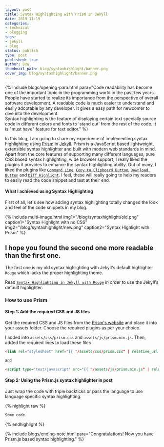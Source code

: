 ```yaml
---
layout: post
title: Syntax Highlighting with Prism in Jekyll
date: 2019-11-19
categories:
- technical
- blogging
tags:
- jekyll
- blog
status: publish
type: post
published: true
author: BRG
thumbnail_path: blog/syntaxhighlight/banner.png
cover_img: blog/syntaxhighlight/banner.png
---
```


{% include blogs/opening-para.html
            para="Code readability has become one of the important topic in the programming world in the
            past few years. People have started to realize its importance from the perspective of overall software development. A readable code is much easier to understand and easily adoptable by any
            developer. It gives a easy path for newcomer to dive into the development.
            <br>
            Syntax highlighting is the feature of displaying certain text specially source code in different
            colors and fonts to 'stand out' from the rest of the code. It is \"must have\" feature for text editor."
%}

In this blog, I am going to share my experience of implementing syntax highlighting using
[Prism](https://prismjs.com/) in [Jekyll](https://jekyllrb.com). Prism is a JavaScript based lightweight, extensible syntax highlighter and
built with modern web standards in mind. Apart from the core features of supporting many different
languages, pure CSS based syntax highlighting, wide browser support, I really liked the plugins it provides
to enhance the syntax highlighting ability. Out of many, I liked the plugins like [`Command Line`](https://prismjs.com/plugins/command-line/), [`Copy to Clipboard Button`](https://prismjs.com/plugins/copy-to-clipboard/), [`Download Button`](https://prismjs.com/plugins/download-button/) and
[`Diff Highlight`](https://prismjs.com/plugins/diff-highlight/). I feel, these will really going to help my
readers to easily read the code snippet and test at their end.

#### What I achieved using Syntax Highlighting

First of all, let's see how adding syntax highlighting totally changed the look and feel of the code snippets in my blog.

{% include multi-image.html
           img1="/blog/syntaxhighlight/old.png"
           caption1="Syntax Highlight with no CSS"
           img2="/blog/syntaxhighlight/new.png"
           caption2="Syntax Highlight with Prism"
%}

## I hope you found the second one more readable than the first one.

The first one is my old syntax highlighting with Jekyll's default highlighter `Rouge` which lacks the proper
highlighting theme.

Read [`Syntax Highlighting in Jekyll with Rouge`](https://sangsoonam.github.io/2019/01/20/syntax-highlighting-in-jekyll.html) in order to use the Jekyll's default highlighter.

### How to use Prism

#### Step 1: Add the required CSS and JS files

Get the required CSS and JS files from the [Prism's website](https://prismjs.com/) and place it
into your assets folder. Choose the required plugins as per your choice.

I added into `assets/css/prism.css` and `assets/js/prism.min.js`. Then, added the required lines to load these files

```html
<link rel="stylesheet" href="{{ "/assets/css/prism.css" | relative_url }}">

and

<script type="text/javascript" src="{{ "/assets/js/prism.min.js" | relative_url }}"></script>
```

#### Step 2: Using the Prism.js syntax highlighter in post

Just wrap the code with triple backticks or pass the language to use language specific syntax
highlighting.

{% highlight raw %}
```javascript
Some code.
```
{% endhighlight %}

{% include blogs/ending-note.html
           para="Congratulations! Now you have Prism.js based syntax highlighting."
%}
